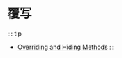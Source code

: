 # 覆写

::: tip
- [Overriding and Hiding Methods](https://dev.java/learn/inheritance/overriding/)
:::
